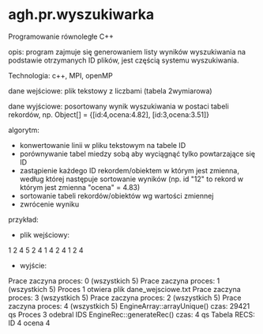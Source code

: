 agh.pr.wyszukiwarka
===================

Programowanie równoległe C++

opis: program zajmuje się generowaniem listy wyników wyszukiwania na podstawie otrzymanych ID plików, jest częścią systemu wyszukiwania.

Technologia: c++, MPI, openMP

dane wejściowe: plik tekstowy z liczbami (tabela 2wymiarowa)

dane wyjściowe: posortowany wynik wyszukiwania w postaci tabeli rekordów, np.
Object[] = {[id:4,ocena:4.82], [id:3,ocena:3.51]}

algorytm:
- konwertowanie linii w pliku tekstowym na tabele ID
- porównywanie tabel miedzy sobą aby wyciągnąć tylko powtarzające się ID
- zastąpienie każdego ID rekordem/obiektem w którym jest zmienna, według której następuje sortowanie wyników (np. id "12" to rekord w którym jest zmienna "ocena" = 4.83)
- sortowanie tabeli rekordów/obiektów wg wartości zmiennej
- zwrócenie wyniku


przykład:
- plik wejściowy:

1 2 4 5
2 4
1 4
2 4
1 2 4 

- wyjście:

Prace zaczyna proces: 0 (wszystkich 5) 
Prace zaczyna proces: 1 (wszystkich 5) 
Proces 1 otwiera plik dane_wejsciowe.txt
Prace zaczyna proces: 3 (wszystkich 5) 
Prace zaczyna proces: 2 (wszystkich 5) 
Prace zaczyna proces: 4 (wszystkich 5) 
EngineArray::arrayUnique() czas: 29421 qs 
Proces 3 odebral IDS
EngineRec::generateRec() czas: 4 qs 
Tabela RECS:
ID 4 ocena 4

